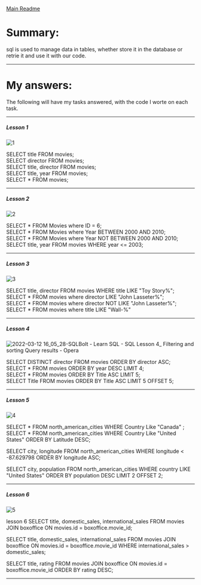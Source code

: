 [Main Readme](https://github.com/shadilios/reading-notes/blob/main/README.md)

# Summary:
sql is used to manage data in tables, whether store it in the database or retrie it and use it with our code.  

<hr>

# My answers:

The following will have my tasks answered, with the code I worte on each task.

<hr>

##### Lesson 1
![1](https://user-images.githubusercontent.com/70282602/158023925-ce0c741e-cb89-408b-8cb4-59854d488dde.png)

SELECT title FROM movies;  
SELECT director FROM movies;   
SELECT title, director FROM movies;  
SELECT title, year FROM movies;  
SELECT * FROM movies;  

<hr>

##### Lesson 2
![2](https://user-images.githubusercontent.com/70282602/158023927-e6248e36-e453-4b98-b51f-f9746a0dd304.png)

SELECT * FROM Movies where ID = 6;  
SELECT * FROM Movies where Year BETWEEN 2000 AND 2010;  
SELECT * FROM Movies where Year NOT BETWEEN 2000 AND 2010;  
SELECT title, year FROM movies WHERE year <= 2003;  



<hr>

##### Lesson 3
![3](https://user-images.githubusercontent.com/70282602/158023932-939e965d-0d80-49f7-94e6-152026fadb96.png)

SELECT title, director FROM movies WHERE title LIKE "Toy Story%";  
SELECT * FROM movies where director LIKE "John Lasseter%";  
SELECT * FROM movies where director NOT LIKE "John Lasseter%";  
SELECT * FROM movies where title LIKE "Wall-%"  

<hr>

##### Lesson 4
![2022-03-12 16_05_28-SQLBolt - Learn SQL - SQL Lesson 4_ Filtering and sorting Query results - Opera](https://user-images.githubusercontent.com/70282602/158023938-a46b928e-c4ed-4afb-90ae-13953fc6b791.png)

SELECT DISTINCT director FROM movies ORDER BY director ASC;  
SELECT * FROM movies ORDER BY year DESC LIMIT 4;  
SELECT * FROM movies ORDER BY Title ASC LIMIT 5;  
SELECT Title FROM movies ORDER BY Title ASC LIMIT 5 OFFSET 5;  

<hr>

##### Lesson 5
![4](https://user-images.githubusercontent.com/70282602/158023940-4bbbb1b6-0122-4f77-b1ca-730fefaaaf89.png)

SELECT * FROM north_american_cities WHERE Country Like "Canada" ;  
SELECT * FROM north_american_cities WHERE Country Like "United States" ORDER BY Latitude DESC;  

SELECT city, longitude FROM north_american_cities
WHERE longitude < -87.629798
ORDER BY longitude ASC;  

SELECT city, population FROM north_american_cities
WHERE country LIKE "United States"
ORDER BY population DESC
LIMIT 2 OFFSET 2;  


<hr>

##### Lesson 6
![5](https://user-images.githubusercontent.com/70282602/158023945-78f053f9-5f29-4992-9695-2f15b7aa2478.png)

lesson 6
SELECT title, domestic_sales, international_sales 
FROM movies
  JOIN boxoffice
    ON movies.id = boxoffice.movie_id;  

SELECT title, domestic_sales, international_sales
FROM movies
  JOIN boxoffice
    ON movies.id = boxoffice.movie_id
WHERE international_sales > domestic_sales;  

SELECT title, rating
FROM movies
  JOIN boxoffice
    ON movies.id = boxoffice.movie_id
ORDER BY rating DESC;  


<hr>

